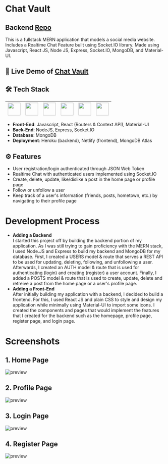 # Chat Vault

## Backend [Repo](https://github.com/lazirpascual/chat-vault-backend)

This is a fullstack MERN application that models a social media website. Includes a Realtime Chat Feature built using Socket.IO library. Made using Javascript, React JS, Node JS, Express, Socket.IO, MongoDB, and Material-UI. <br />

## 🔗 Live Demo of [Chat Vault](https://chatvault.herokuapp.com/)

## 🛠 Tech Stack

| <img src="https://cdn.jsdelivr.net/npm/simple-icons@v4/icons/javascript.svg" width="40"> | <img src="https://cdn.jsdelivr.net/npm/simple-icons@v4/icons/react.svg" width="40"> | <img src="https://cdn.jsdelivr.net/npm/simple-icons@4.25.0/icons/node-dot-js.svg" width="40"> | <img src="https://cdn.jsdelivr.net/npm/simple-icons@v4/icons/express.svg" width="40"> | <img src="https://cdn.jsdelivr.net/npm/simple-icons@v4/icons/mongodb.svg" width="40"> | <img src="https://cdn.jsdelivr.net/npm/simple-icons@v4/icons/material-ui.svg" width="40"> |
| :--------------------------------------------------------------------------------------: | :---------------------------------------------------------------------------------: | :-------------------------------------------------------------------------------------------: | ------------------------------------------------------------------------------------- | ------------------------------------------------------------------------------------- | ----------------------------------------------------------------------------------------- |

- **Front-End**: Javascript, React (Routers & Context API), Material-UI </br>
- **Back-End**: NodeJS, Express, Socket.IO </br>
- **Database**: MongoDB </br>
- **Deployment**: Heroku (backend), Netlify (frontend), MongoDB Atlas

## ⚙️ Features

- User registration/login authenticated through JSON Web Token
- Realtime Chat with authenticated users implemented using Socket.IO
- Create, delete, update, like/dislike a post in the home page or profile page
- Follow or unfollow a user
- Keep track of a user's information (friends, posts, hometown, etc.) by navigating to their profile page

# Development Process

- **Adding a Backend** <br />
  I started this project off by building the backend portion of my application. As I was still trying to gain proficiency with the MERN stack, I used Node.JS and Express to build my backend and MongoDB for my database. First, I created a USERS model & route that serves a REST API to be used for updating, deleting, following, and unfollowing a user. Afterwards, I created an AUTH model & route that is used for authenticating (login) and creating (register) a user account. Finally, I added a POSTS model & route that is used to create, update, delete and retreive a post from the home page or a user's profile page.
- **Adding a Front-End** <br />
  After initially building my application with a backend, I decided to build a frontend. For this, I used React JS and plain CSS to style and design my application while minimally using Material-UI to import some icons. I created the components and pages that would implement the features that I created for the backend such as the homepage, profile page, register page, and login page.

# Screenshots

## 1. Home Page

![preview](https://i.imgur.com/mmY5ii9.jpg)

## 2. Profile Page

![preview](https://i.imgur.com/d14rGob.jpg)

## 3. Login Page

![preview](https://i.imgur.com/OnKz4D9.jpg)

## 4. Register Page

![preview](https://i.imgur.com/0dPLz5B.jpg)
